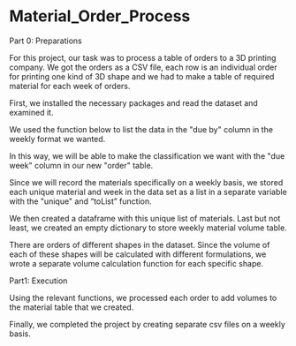 # Material_Order_Process

Part 0: Preparations

For this project, our task was to process a table of orders to a 3D printing company. We got the orders as a CSV file, each row is an individual order for printing one kind of 3D shape and we had to make a table of required material for each week of orders.

First, we installed the necessary packages and read the dataset and examined it.

We used the function below to list the data in the "due by" column in the weekly format we wanted.

In this way, we will be able to make the classification we want with the "due week" column in our new "order" table.

Since we will record the materials specifically on a weekly basis, we stored each unique material and week in the data set as a list in a separate variable with the "unique" and “toList” function.

We then created a dataframe with this unique list of materials. Last but not least, we created an empty dictionary to store weekly material volume table.

There are orders of different shapes in the dataset. Since the volume of each of these shapes will be calculated with different formulations, we wrote a separate volume calculation function for each specific shape.


Part1: Execution

Using the relevant functions, we processed each order to add volumes to the material table that we created. 

Finally, we completed the project by creating separate csv files on a weekly basis.
